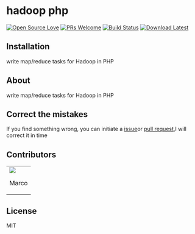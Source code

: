 # hadoop php

[![Open Source Love](https://badges.frapsoft.com/os/v2/open-source.svg?v=102)](https://travis-ci.org/m9rco/hadoop-php/)
[![PRs Welcome](https://img.shields.io/badge/PRs-welcome-brightgreen.svg?style=flat-square)](https://github.com/m9rco/hadoop-php/pulls)
[![Build Status](https://img.shields.io/travis/m9rco/hadoop-php.svg?style=flat-square)](https://travis-ci.org/m9rco/hadoop-php)
[![Download Latest](https://img.shields.io/badge/Download-Latest%20Version-blue.svg)](https://github.com/m9rco/hadoop-php/archive/master.zip)


## Installation

write map/reduce tasks for Hadoop in PHP

## About

write map/reduce tasks for Hadoop in PHP

## Correct the mistakes

If you find something wrong, you can initiate a [issue](https://github.com/m9rco/hadoop-php/issues)or [pull request](https://github.com/m9rco/hadoop-php/pulls),I will correct it in time

## Contributors

<table>
    <tbody>
        <tr>
            <td ><a href="https://github.com/m9rco"><img src="https://avatars2.githubusercontent.com/u/18391791?v=1" /></a>
            <p align="center">Marco</p>
            </td>
        </tr>
    </tbody>
</table>

## License

MIT
